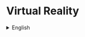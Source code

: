 # Virtual Reality

<details>
  <summary>English</summary>
  
  ### Materials
- [Wikipedia](https://en.wikipedia.org/wiki/Virtual_reality)
- [What is Virtual Reality?](https://www.vrs.org.uk/virtual-reality/what-is-virtual-reality.html)
- [How Virtual Reality Works](https://electronics.howstuffworks.com/gadgets/other-gadgets/virtual-reality.htm)
- [Virtual Reality 101](https://www.cnet.com/special-reports/vr101/)
- [The Ultimate Guide to Understanding VR](https://www.realitytechnologies.com/virtual-reality/)
- [Virtual Reality](https://www.explainthatstuff.com/virtualreality.html)
- [Singularity Hub](https://singularityhub.com/tag/virtual-reality/)
- [Reddit Community](https://www.reddit.com/r/virtualreality/)
- [Steven M. LaValle Book](http://vr.cs.uiuc.edu/)
- [Introduction to Virtual Reality](https://www.udacity.com/course/introduction-to-virtual-reality--ud1012)
- [EE267 Stanford Virtual Reality](https://stanford.edu/class/ee267/)
- [NPTEL Course](https://nptel.ac.in/courses/106106138/1)
- [MIT VR News](https://news.mit.edu/topic/augmented-and-virtual-reality)
- [Virtual Reality Article](https://arxiv.org/pdf/0903.4314.pdf)
- [An Intro into VR Environments](https://www.it.uu.se/edu/course/homepage/igs/ht06/lect/F1_igs_intro_vr.pdf)
- [VR: History, Applications, Technology and Future](https://www.cg.tuwien.ac.at/research/publications/1996/mazuryk-1996-VRH/TR-186-2-96-06Paper.pdf)
- [Brief Introduction of VR](https://www.ijser.org/researchpaper/Brief-Introduction-of-Virtual-Reality-its-Challenges.pdf)
- [Chapter 15: Virtual Reality](https://courses.cs.washington.edu/courses/cse576/book/ch15.pdf)
- [The Complete Guide to Virtual Reality](https://www.theguardian.com/technology/2016/nov/10/virtual-reality-guide-headsets-apps-games-vr)
- [What's Real About Virtual Reality](https://www.cs.unc.edu/~brooks/WhatsReal.pdf)
- [Environments and System Types of VR](https://thesai.org/Downloads/Volume8No6/Paper_10-Environments_and_System_Types_of_Virtual_Reality.pdf)
- [An Introduction to VR (MIT)](https://web.mit.edu/16.459/www/VR1.pdf)
- [Virtual Reality Glossary](https://www.iab.com/wp-content/uploads/2018/07/IAB_VR-AR_Glossary_v5b.pdf)
- [The Virtual and the Real](http://consc.net/papers/virtual.pdf)
- [VR/AR White Paper](http://www-file.huawei.com/-/media/CORPORATE/PDF/ilab/vr-ar-en.pdf)
- [VR: Past, Present and Future](http://www.crs4.it/vic/data/papers/vr-report98.pdf)
- [Virtual Reality - Computerphile](https://www.youtube.com/watch?v=PJ5LJkpwBAI&list=PLzH6n4zXuckrOPXf9THuMOKnXnUJ55xw5)
</details>
